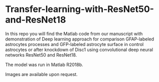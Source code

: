 # Transfer-learning-with-ResNet50-and-ResNet18

In this repo you will find the Matlab code from our manuscript with demonstration of Deep learning approach for comparison GFAP-labeled
astrocytes processes and GFP-labeled astrocyte surface in control astrocytes or after knockdown of Disc1 using convolutional deep neural
networks ResNet50 and ResNet18. 

The model was run in Matlab R2018b.

Images are available upon request.
